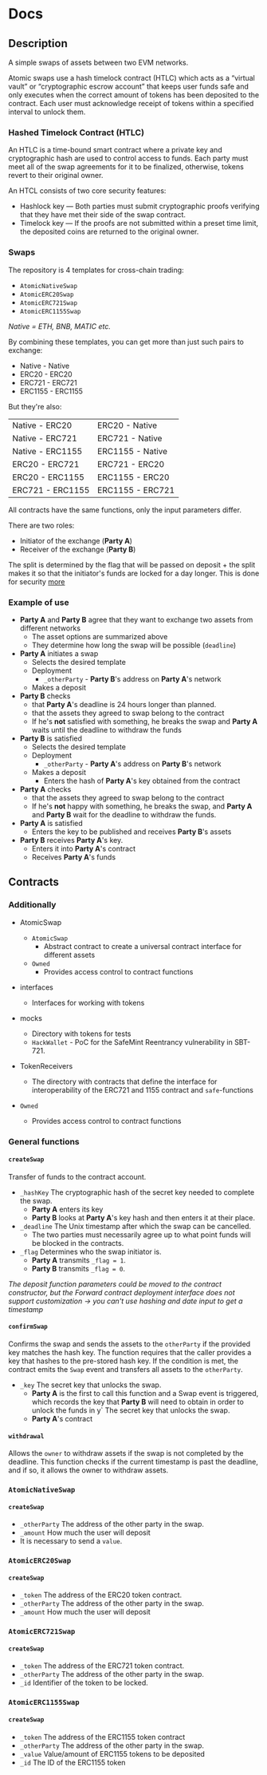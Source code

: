 # Docs

## Description

A simple swaps of assets between two EVM networks.

Atomic swaps use a hash timelock contract (HTLC) which acts as a “virtual vault” or “cryptographic escrow account” that keeps user funds safe and only executes when the correct amount of tokens has been deposited to the contract. Each user must acknowledge receipt of tokens within a specified interval to unlock them.

### Hashed Timelock Contract (HTLC)

An HTLC is a time-bound smart contract where a private key and cryptographic hash are used to control access to funds. Each party must meet all of the swap agreements for it to be finalized, otherwise, tokens revert to their original owner.

An HTCL consists of two core security features:

- Hashlock key — Both parties must submit cryptographic proofs verifying that they have met their side of the swap contract.
- Timelock key — If the proofs are not submitted within a preset time limit, the deposited coins are returned to the original owner.

### Swaps

The repository is 4 templates for cross-chain trading:

- `AtomicNativeSwap`
- `AtomicERC20Swap`
- `AtomicERC721Swap`
- `AtomicERC1155Swap`

_Native = ETH, BNB, MATIC etc._

By combining these templates, you can get more than just such pairs to exchange:

- Native - Native
- ERC20 - ERC20
- ERC721 - ERC721
- ERC1155 - ERC1155

But they're also:

|                  |                  |
| ---------------- | ---------------- |
| Native - ERC20   | ERC20 - Native   |
| Native - ERC721  | ERC721 - Native  |
| Native - ERC1155 | ERC1155 - Native |
| ERC20 - ERC721   | ERC721 - ERC20   |
| ERC20 - ERC1155  | ERC1155 - ERC20  |
| ERC721 - ERC1155 | ERC1155 - ERC721 |

All contracts have the same functions, only the input parameters differ.

There are two roles:

- Initiator of the exchange (**Party A**)
- Receiver of the exchange (**Party B**)

The split is determined by the flag that will be passed on deposit + the split makes it so that the initiator's funds are locked for a day longer. This is done for security [more](https://github.com/moretech-forward/AtomicSwaps/blob/main/contracts/audit/Audit.md#manual-audit)

### Example of use

- **Party A** and **Party B** agree that they want to exchange two assets from different networks
  - The asset options are summarized above
  - They determine how long the swap will be possible (`deadline`)
- **Party A** initiates a swap
  - Selects the desired template
  - Deployment
    - `_otherParty` - **Party B**'s address on **Party A**'s network
  - Makes a deposit
- **Party B** checks
  - that **Party A**'s deadline is 24 hours longer than planned.
  - that the assets they agreed to swap belong to the contract
  - If he's **not** satisfied with something, he breaks the swap and **Party A** waits until the deadline to withdraw the funds
- **Party B** is satisfied
  - Selects the desired template
  - Deployment
    - `_otherParty` - **Party A**'s address on **Party B**'s network
  - Makes a deposit
    - Enters the hash of **Рarty A**'s key obtained from the contract
- **Party A** checks
  - that the assets they agreed to swap belong to the contract
  - If he's **not** happy with something, he breaks the swap, and **Рarty A** and **Рarty B** wait for the deadline to withdraw the funds.
- **Party A** is satisfied
  - Enters the key to be published and receives **Party B**'s assets
- **Party B** receives **Party A**'s key.
  - Enters it into **Party A**'s contract
  - Receives **Party A**'s funds

## Contracts

### Additionally

- AtomicSwap

  - `AtomicSwap`
    - Abstract contract to create a universal contract interface for different assets
  - `Owned`
    - Provides access control to contract functions

- interfaces

  - Interfaces for working with tokens

- mocks

  - Directory with tokens for tests
  - `HackWallet` - PoC for the SafeMint Reentrancy vulnerability in SBT-721.

- TokenReceivers

  - The directory with contracts that define the interface for interoperability of the ERC721 and 1155 contract and `safe`-functions

- `Owned`

  - Provides access control to contract functions

### General functions

#### `createSwap`

Transfer of funds to the contract account.

- `_hashKey` The cryptographic hash of the secret key needed to complete the swap.
  - **Party A** enters its key
  - **Party B** looks at **Party A**'s key hash and then enters it at their place.
- `_deadline` The Unix timestamp after which the swap can be cancelled.
  - The two parties must necessarily agree up to what point funds will be blocked in the contracts.
- `_flag` Determines who the swap initiator is.
  - **Party A** transmits `_flag = 1`.
  - **Party B** transmits `_flag = 0`.

_The deposit function parameters could be moved to the contract constructor, but the Forward contract deployment interface does not support customization -> you can't use hashing and date input to get a timestamp_

#### `confirmSwap`

Confirms the swap and sends the assets to the `otherParty` if the provided key matches the hash key. The function requires that the caller provides a key that hashes to the pre-stored hash key. If the condition is met, the contract emits the `Swap` event and transfers all assets to the `otherParty`.

- `_key` The secret key that unlocks the swap.
  - **Party A** is the first to call this function and a Swap event is triggered, which records the key that **Party B** will need to obtain in order to unlock the funds in y` The secret key that unlocks the swap.
  - **Party A**'s contract

#### `withdrawal`

Allows the `owner` to withdraw assets if the swap is not completed by the deadline.
This function checks if the current timestamp is past the deadline, and if so, it allows the owner to withdraw assets.

### `AtomicNativeSwap`

#### `createSwap`

- `_otherParty` The address of the other party in the swap.
- `_amount` How much the user will deposit
- It is necessary to send a `value`.

### `AtomicERC20Swap`

#### `createSwap`

- `_token` The address of the ERC20 token contract.
- `_otherParty` The address of the other party in the swap.
- `_amount` How much the user will deposit

### `AtomicERC721Swap`

#### `createSwap`

- `_token` The address of the ERC721 token contract.
- `_otherParty` The address of the other party in the swap.
- `_id` Identifier of the token to be locked.

### `AtomicERC1155Swap`

#### `createSwap`

- `_token` The address of the ERC1155 token contract
- `_otherParty` The address of the other party in the swap.
- `_value` Value/amount of ERC1155 tokens to be deposited
- `_id` The ID of the ERC1155 token
